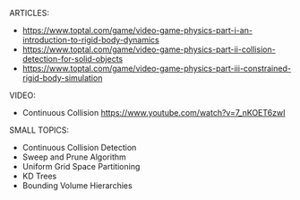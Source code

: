 ARTICLES:
- https://www.toptal.com/game/video-game-physics-part-i-an-introduction-to-rigid-body-dynamics
- https://www.toptal.com/game/video-game-physics-part-ii-collision-detection-for-solid-objects
- https://www.toptal.com/game/video-game-physics-part-iii-constrained-rigid-body-simulation


VIDEO:
- Continuous Collision https://www.youtube.com/watch?v=7_nKOET6zwI


SMALL TOPICS:
- Continuous Collision Detection
- Sweep and Prune Algorithm
- Uniform Grid Space Partitioning
- KD Trees
- Bounding Volume Hierarchies

